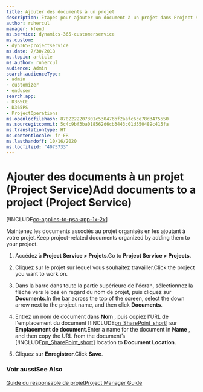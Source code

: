 ```yaml
---
title: Ajouter des documents à un projet
description: Étapes pour ajouter un document à un projet dans Project Service
author: ruhercul
manager: kfend
ms.service: dynamics-365-customerservice
ms.custom:
- dyn365-projectservice
ms.date: 7/30/2018
ms.topic: article
ms.author: ruhercul
audience: Admin
search.audienceType:
- admin
- customizer
- enduser
search.app:
- D365CE
- D365PS
- ProjectOperations
ms.openlocfilehash: 8702222207301c530476bf2aafc6ce78d3475550
ms.sourcegitcommit: 5c4c9bf3ba018562d6cb3443c01d550489c415fa
ms.translationtype: HT
ms.contentlocale: fr-FR
ms.lasthandoff: 10/16/2020
ms.locfileid: "4075733"
---
```

# <a name="add-documents-to-a-project-project-service"></a><span data-ttu-id="6895b-103">Ajouter des documents à un projet (Project Service)</span><span class="sxs-lookup"><span data-stu-id="6895b-103">Add documents to a project (Project Service)</span></span>

[!INCLUDE[cc-applies-to-psa-app-1x-2x](../includes/cc-applies-to-psa-app-1x-2x.md)]

<span data-ttu-id="6895b-104">Maintenez les documents associés au projet organisés en les ajoutant à votre projet.</span><span class="sxs-lookup"><span data-stu-id="6895b-104">Keep project-related documents organized by adding them to your project.</span></span>  
  
1. <span data-ttu-id="6895b-105">Accédez à **Project Service > Projets**.</span><span class="sxs-lookup"><span data-stu-id="6895b-105">Go to **Project Service > Projects**.</span></span>  
  
2. <span data-ttu-id="6895b-106">Cliquez sur le projet sur lequel vous souhaitez travailler.</span><span class="sxs-lookup"><span data-stu-id="6895b-106">Click the project you want to work on.</span></span>  
  
3. <span data-ttu-id="6895b-107">Dans la barre dans toute la partie supérieure de l'écran, sélectionnez la flèche vers le bas en regard du nom de projet, puis cliquez sur **Documents**.</span><span class="sxs-lookup"><span data-stu-id="6895b-107">In the bar across the top of the screen, select the down arrow next to the project name, and then click **Documents**.</span></span>  
  
4. <span data-ttu-id="6895b-108">Entrez un nom de document dans **Nom** , puis copiez l'URL de l'emplacement du document [!INCLUDE[pn_SharePoint_short](../includes/pn-sharepoint-short.md)] sur **Emplacement de document**.</span><span class="sxs-lookup"><span data-stu-id="6895b-108">Enter a name for the document in **Name** ,  and then copy the URL from the document’s [!INCLUDE[pn_SharePoint_short](../includes/pn-sharepoint-short.md)] location to **Document Location**.</span></span>  
  
5. <span data-ttu-id="6895b-109">Cliquez sur **Enregistrer**.</span><span class="sxs-lookup"><span data-stu-id="6895b-109">Click **Save**.</span></span>  
  
### <a name="see-also"></a><span data-ttu-id="6895b-110">Voir aussi</span><span class="sxs-lookup"><span data-stu-id="6895b-110">See Also</span></span>  
 [<span data-ttu-id="6895b-111">Guide du responsable de projet</span><span class="sxs-lookup"><span data-stu-id="6895b-111">Project Manager Guide</span></span>](../psa/project-manager-guide.md)
